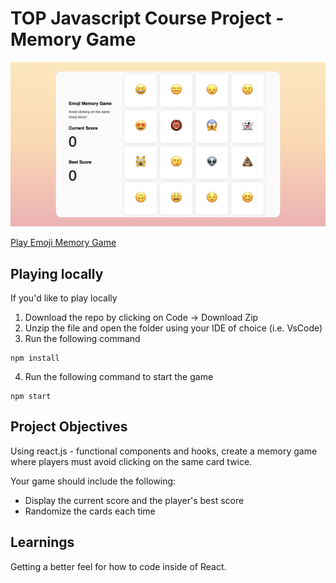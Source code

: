# TOP Javascript Course Project - Memory Game

![Preview](preview.png)

[Play Emoji Memory Game](https://emhng.github.io/odin-memorygame/)

## Playing locally

If you'd like to play locally

1. Download the repo by clicking on Code -> Download Zip
2. Unzip the file and open the folder using your IDE of choice (i.e. VsCode)
3. Run the following command

```
npm install
```

4. Run the following command to start the game

```
npm start
```

## Project Objectives

Using react.js - functional components and hooks, create a memory game where players must avoid clicking on the same card twice.

Your game should include the following:

- Display the current score and the player's best score
- Randomize the cards each time

## Learnings

Getting a better feel for how to code inside of React.
